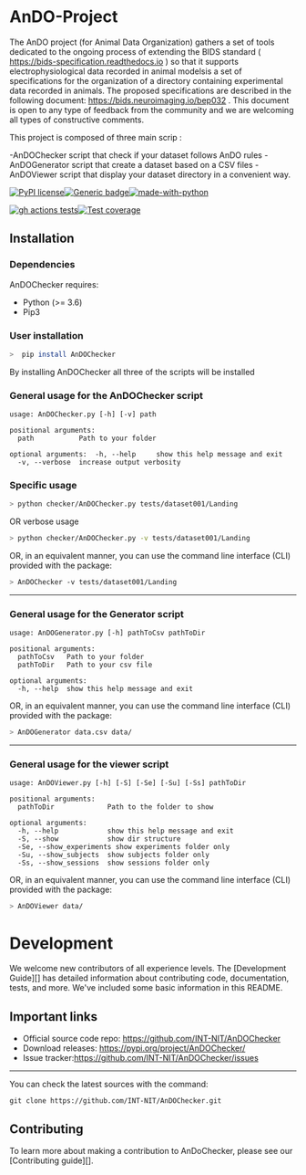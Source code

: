 # AnDO-Project

The AnDO project (for Animal Data Organization) gathers a set of tools dedicated to the ongoing process of extending the BIDS standard ( https://bids-specification.readthedocs.io  ) so that it supports electrophysiological data recorded in animal modelsis a set of specifications for the organization of a directory containing experimental data recorded in animals. The proposed specifications are described in the following document: https://bids.neuroimaging.io/bep032 . This document is open to any type of feedback from the community and we are welcoming all types of constructive comments.

This project is composed of three main scrip :

-AnDOChecker script that check if your dataset follows AnDO rules
-AnDOGenerator script that create a dataset based on a CSV files
-AnDOViewer script that display your dataset directory in a convenient way.

[![PyPI license](https://img.shields.io/pypi/l/ansicolortags.svg)](https://pypi.python.org/pypi/ansicolortags/)[![Generic badge](https://travis-ci.org/INT-NIT/BidsValidatorA.svg?branch=master)](https://shields.io/)[![made-with-python](https://img.shields.io/badge/Made%20with-Python-1f425f.svg)](https://www.python.org/)

[![gh actions tests](https://github.com/INT-NIT/AnDO/workflows/run-tests/badge.svg?branch=master)](https://github.com/INT-NIT/AnDO/actions)[![Test coverage](https://coveralls.io/repos/github/INT-NIT/AnDO/badge.svg?branch=master)](https://coveralls.io/github/INT-NIT/AnDO?branch=master)

## Installation

### Dependencies

AnDOChecker requires:

- Python (>= 3.6)
- Pip3

### User installation

```bash
>  pip install AnDOChecker
```

By installing AnDOChecker all three of the scripts will be installed

### General usage for the AnDOChecker script

```term
usage: AnDOChecker.py [-h] [-v] path

positional arguments:
  path           Path to your folder

optional arguments:  -h, --help     show this help message and exit
  -v, --verbose  increase output verbosity

```

### Specific usage

```bash
> python checker/AnDOChecker.py tests/dataset001/Landing
```

OR verbose usage

```bash
> python checker/AnDOChecker.py -v tests/dataset001/Landing

```
OR, in an equivalent manner, you can use the command line interface (CLI) provided with the package:

```bash
> AnDOChecker -v tests/dataset001/Landing

```

-----------
### General usage for the Generator script 

```term
usage: AnDOGenerator.py [-h] pathToCsv pathToDir

positional arguments:
  pathToCsv   Path to your folder
  pathToDir   Path to your csv file

optional arguments:
  -h, --help  show this help message and exit
```

OR, in an equivalent manner, you can use the command line interface (CLI) provided with the package:

```bash
> AnDOGenerator data.csv data/

```
-----------

### General usage for the viewer script

```term
usage: AnDOViewer.py [-h] [-S] [-Se] [-Su] [-Ss] pathToDir

positional arguments:
  pathToDir             Path to the folder to show
  
optional arguments:
  -h, --help            show this help message and exit
  -S, --show            show dir structure
  -Se, --show_experiments show experiments folder only
  -Su, --show_subjects  show subjects folder only
  -Ss, --show_sessions  show sessions folder only
```


OR, in an equivalent manner, you can use the command line interface (CLI) provided with the package:

```bash
> AnDOViewer data/

```

# Development

We welcome new contributors of all experience levels.  The
[Development Guide][] has detailed information about contributing code,
documentation, tests, and more. We've included some basic information in
this README.

Important links
---------------

-   Official source code repo: https://github.com/INT-NIT/AnDOChecker
-   Download releases: https://pypi.org/project/AnDOChecker/
-   Issue tracker:https://github.com/INT-NIT/AnDOChecker/issues

-----------

You can check the latest sources with the command:

    git clone https://github.com/INT-NIT/AnDOChecker.git
    
Contributing
------------

To learn more about making a contribution to AnDoChecker, please see
our [Contributing guide][].
